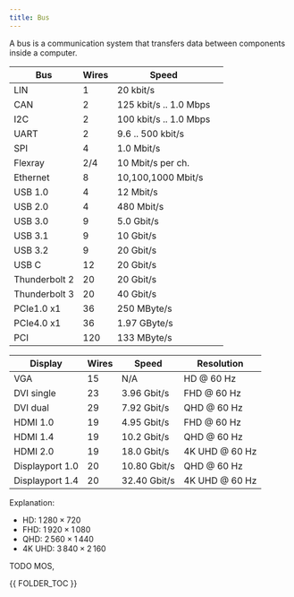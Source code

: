 ```yaml
---
title: Bus
---
```


A bus is a communication system that transfers data between components inside a computer.


| Bus           | Wires | Speed                |  |
|---------------|-------|----------------------|--|
| LIN           | 1     | 20 kbit/s            |  |
| CAN           | 2     | 125 kbit/s .. 1.0 Mbps |  |
| I2C           | 2     | 100 kbit/s .. 1.0 Mbps  |  |
| UART          | 2     | 9.6 .. 500 kbit/s    |  |
| SPI           | 4     | 1.0 Mbit/s           |  |
| Flexray       | 2/4   | 10 Mbit/s per ch.   |  |
| Ethernet      | 8     | 10,100,1000 Mbit/s  |  |
| USB 1.0       | 4     |  12 Mbit/s          |  |
| USB 2.0       | 4     | 480 Mbit/s          |  |
| USB 3.0       | 9     | 5.0 Gbit/s          |  |
| USB 3.1       | 9     |  10 Gbit/s          |  |
| USB 3.2       | 9     |  20 Gbit/s          |  |
| USB C         | 12    |  20 Gbit/s          |  |
| Thunderbolt 2 | 20    | 20 Gbit/s           |  |
| Thunderbolt 3 | 20    | 40 Gbit/s           |  |
| PCIe1.0 x1    | 36    | 250 MByte/s         |  |
| PCIe4.0 x1    | 36    | 1.97 GByte/s        |  |
| PCI           | 120   | 133 MByte/s         |  |



| Display         | Wires | Speed         | Resolution  |
|-----------------|-------|---------------|-------------|
| VGA             | 15    | N/A           | HD @ 60 Hz  |
| DVI single      | 23    | 3.96 Gbit/s   | FHD @ 60 Hz |
| DVI dual        | 29    | 7.92 Gbit/s   | QHD @ 60 Hz |
| HDMI 1.0        | 19    | 4.95 Gbit/s   | FHD @ 60 Hz |
| HDMI 1.4        | 19    | 10.2 Gbit/s   | QHD @ 60 Hz |
| HDMI 2.0        | 19    | 18.0 Gbit/s   | 4K UHD @ 60 Hz |
| Displayport 1.0 | 20    | 10.80 Gbit/s  | QHD @ 60 Hz |
| Displayport 1.4 | 20    | 32.40 Gbit/s  | 4K UHD @ 60 Hz |


Explanation:
* HD: $1\,280 \times 720$
* FHD: $1\,920 \times 1\,080$
* QHD: $2\,560 \times 1\,440$
* 4K UHD: $3\,840 \times 2\,160$


TODO MOS,


{{ FOLDER_TOC }}
